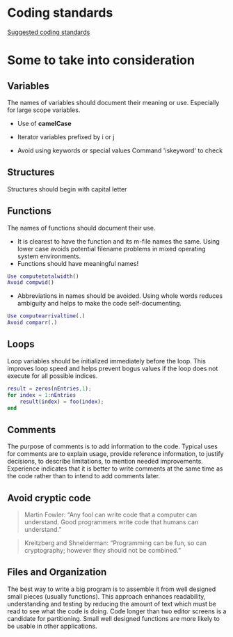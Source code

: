 # Coding standards
[Suggested coding standards](https://www.ee.columbia.edu/~marios/matlab/MatlabStyle1p5.pdf)

# Some to take into consideration

## Variables
The names of variables should document their meaning or use.
Especially for large scope variables.
- Use of **camelCase**

- Iterator variables prefixed by i or j
- Avoid using keywords or special values
	Command 'iskeyword' to check

## Structures	
Structures should begin with capital letter

## Functions
The names of functions should document their use.

- It is clearest to have the function and its m-file names the same. Using lower case avoids potential filename problems in mixed operating system environments.
- Functions should have meaningful names!
```matlab
Use computetotalwidth()
Avoid compwid()
```
	
- Abbreviations in names should be avoided. Using whole words reduces ambiguity and helps to make the code self-documenting.
```matlab
Use computearrivaltime(.)
Avoid comparr(.)
```

## Loops
Loop variables should be initialized immediately before the loop.
This improves loop speed and helps prevent bogus values if the loop does not execute for all
possible indices.
```matlab
result = zeros(nEntries,1);
for index = 1:nEntries
	result(index) = foo(index);
end
```

## Comments
The purpose of comments is to add information to the code. Typical uses for comments are to
explain usage, provide reference information, to justify decisions, to describe limitations, to
mention needed improvements. Experience indicates that it is better to write comments at the
same time as the code rather than to intend to add comments later.

## Avoid cryptic code
>Martin Fowler: “Any fool can write
>code that a computer can understand. Good programmers write code that humans can
>understand.” 

>Kreitzberg and Shneiderman: “Programming can be fun, so can cryptography;
>however they should not be combined.”
	
## Files and Organization
The best way to write a big program is to assemble it from well designed small pieces (usually
functions). This approach enhances readability, understanding and testing by reducing the amount
of text which must be read to see what the code is doing. Code longer than two editor screens is a
candidate for partitioning. Small well designed functions are more likely to be usable in other
applications.

